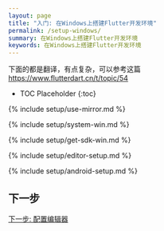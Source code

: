 ```yaml
---
layout: page
title: "入门: 在Windows上搭建Flutter开发环境"
permalink: /setup-windows/
summary: 在Windows上搭建Flutter开发环境
keywords: 在Windows上搭建Flutter开发环境
---
```


下面的都是翻译，有点复杂，可以参考这篇 <a href="https://www.flutterdart.cn/t/topic/54" target="_blank">https://www.flutterdart.cn/t/topic/54</a>

* TOC Placeholder
{:toc}

{% include setup/use-mirror.md %}

{% include setup/system-win.md %}

{% include setup/get-sdk-win.md %}

{% include setup/editor-setup.md %}

{% include setup/android-setup.md %}

## 下一步

[下一步: 配置编辑器](/get-started/editor/)
